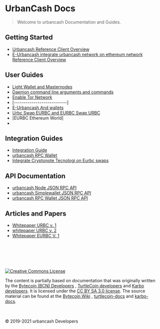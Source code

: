 # UrbanCash Docs

> Welcome to urbancash Documentation and Guides.

## Getting Started

* [Urbancash Reference Client Overview](urbancash-cli-guide.md)
* [E-Urbancash integrate urbancash network on ethereum network Reference Client Overview](eurbancash-cli-guide.md)


## User Guides

* [Light Wallet and Masternodes](light-wallet.md)
* [Daemon command line arguments and commands](urbancash-daemon.md)
* [Enable Tor Network](node-tor.md)
* [---------------------------]
* [E-Urbancash And wallets](Eurbc.md)
* [Urbc Swap EURBC and EURBC Swap URBC](swaps.md)
* [EURBC Ethereum World]
* 
## Integration Guides

* [Integration Guide](integration.md)
* [urbancash RPC Wallet](urbancash-walletd.md)
* [Integrate Cryptonote Tecnologi on Eurbc swaps ](eurbcswaps.md)

## API Documentation

* [urbancash Node JSON RPC API](node-json-rpc.md)
* [urbancash Simplewallet JSON RPC API](simplewallet-json-rpc.md)
* [urbancash RPC Wallet JSON RPC API](walletd-json-rpc.md)


## Articles and Papers
* [Whitepaper URBC  v. 1](/whitepaper.pdf)
* [whitepaper URBC  v. 2](/whitepaperv2.pdf)
* [Whitepaper EURBC V. 1](/eurbcwhitepapper.pdf)

\
\
\
\
\
[![Creative Commons License](https://licensebuttons.net/l/by-sa/3.0/88x31.png)](https://creativecommons.org/licenses/by-sa/3.0/)

The content is partially based on documentation that was originally written by the [Bytecoin (BCN) Developers](https://bytecoin.org/) , [TurtleCoin developers](https://github.com/turtlecoin/) and  [Karbo developers](https://github.com/Karbovanets). It is licensed under the [CC BY SA 3.0 license](https://creativecommons.org/licenses/by-sa/3.0/). The source material can be found at the [Bytecoin Wiki](https://github.com/bcndev/bytecoin) , [turtlecoin-docs](https://github.com/turtlecoin/turtlecoin-docs) and [karbo-docs](https://github.com/Karbovanets/docs).

\
\
&copy; 2019-2021 urbancash Developers